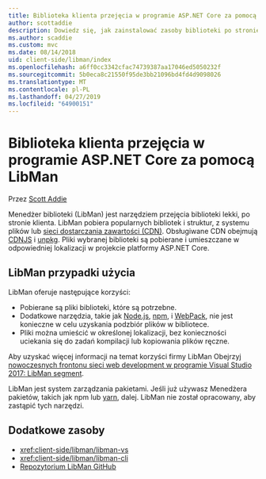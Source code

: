 ```yaml
---
title: Biblioteka klienta przejęcia w programie ASP.NET Core za pomocą LibMan
author: scottaddie
description: Dowiedz się, jak zainstalować zasoby biblioteki po stronie klienta w projektach programu ASP.NET Core za pomocą Menedżera biblioteki (LibMan).
ms.author: scaddie
ms.custom: mvc
ms.date: 08/14/2018
uid: client-side/libman/index
ms.openlocfilehash: a6ff0cc3342cfac74739387aa17046ed5050232f
ms.sourcegitcommit: 5b0eca8c21550f95de3bb21096bd4fd4d9098026
ms.translationtype: MT
ms.contentlocale: pl-PL
ms.lasthandoff: 04/27/2019
ms.locfileid: "64900151"
---
```

# <a name="client-side-library-acquisition-in-aspnet-core-with-libman"></a>Biblioteka klienta przejęcia w programie ASP.NET Core za pomocą LibMan

Przez [Scott Addie](https://twitter.com/Scott_Addie)

Menedżer biblioteki (LibMan) jest narzędziem przejęcia biblioteki lekki, po stronie klienta. LibMan pobiera popularnych bibliotek i struktur, z systemu plików lub [sieci dostarczania zawartości (CDN)](https://wikipedia.org/wiki/Content_delivery_network). Obsługiwane CDN obejmują [CDNJS](https://cdnjs.com/) i [unpkg](https://unpkg.com/#/). Pliki wybranej biblioteki są pobierane i umieszczane w odpowiedniej lokalizacji w projekcie platformy ASP.NET Core.

## <a name="libman-use-cases"></a>LibMan przypadki użycia

LibMan oferuje następujące korzyści:

* Pobierane są pliki biblioteki, które są potrzebne.
* Dodatkowe narzędzia, takie jak [Node.js](https://nodejs.org), [npm](https://www.npmjs.com), i [WebPack](https://webpack.js.org), nie jest konieczne w celu uzyskania podzbiór plików w bibliotece.
* Pliki można umieścić w określonej lokalizacji, bez konieczności uciekania się do zadań kompilacji lub kopiowania plików ręczne.

Aby uzyskać więcej informacji na temat korzyści firmy LibMan Obejrzyj [nowoczesnych frontonu sieci web development w programie Visual Studio 2017: LibMan segment](https://channel9.msdn.com/Events/Build/2017/B8073#time=43m34s).

LibMan jest system zarządzania pakietami. Jeśli już używasz Menedżera pakietów, takich jak npm lub [yarn](https://yarnpkg.com), dalej. LibMan nie został opracowany, aby zastąpić tych narzędzi.

## <a name="additional-resources"></a>Dodatkowe zasoby

* <xref:client-side/libman/libman-vs>
* <xref:client-side/libman/libman-cli>
* [Repozytorium LibMan GitHub](https://github.com/aspnet/LibraryManager)
